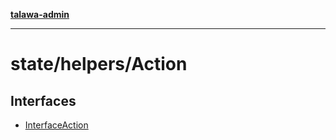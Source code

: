 [**talawa-admin**](../../../README.md)

***

# state/helpers/Action

## Interfaces

- [InterfaceAction](interfaces/InterfaceAction.md)
